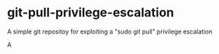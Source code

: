 # git-pull-privilege-escalation
A simple git repositoy for exploiting a "sudo git pull"  privilege escalation

A
